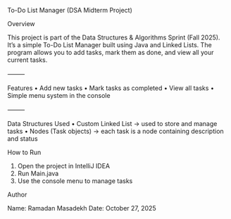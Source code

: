 To-Do List Manager (DSA Midterm Project)

Overview

This project is part of the Data Structures & Algorithms Sprint (Fall 2025).
It’s a simple To-Do List Manager built using Java and Linked Lists.
The program allows you to add tasks, mark them as done, and view all your current tasks.

⸻

Features
•	Add new tasks
•	Mark tasks as completed
•	View all tasks
•	Simple menu system in the console


⸻

Data Structures Used
•	Custom Linked List → used to store and manage tasks
•	Nodes (Task objects) → each task is a node containing description and status


How to Run
1.	Open the project in IntelliJ IDEA
2.	Run Main.java
3.	Use the console menu to manage tasks

Author

Name: Ramadan Masadekh
Date: October 27, 2025

